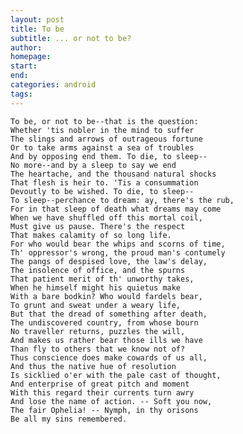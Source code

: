 ```yaml
---
layout: post
title: To be
subtitle: ... or not to be?
author:
homepage:
start:
end:
categories: android 
tags: 
---
```


    To be, or not to be--that is the question:
    Whether 'tis nobler in the mind to suffer
    The slings and arrows of outrageous fortune
    Or to take arms against a sea of troubles
    And by opposing end them. To die, to sleep--
    No more--and by a sleep to say we end
    The heartache, and the thousand natural shocks
    That flesh is heir to. 'Tis a consummation
    Devoutly to be wished. To die, to sleep--
    To sleep--perchance to dream: ay, there's the rub,
    For in that sleep of death what dreams may come
    When we have shuffled off this mortal coil,
    Must give us pause. There's the respect
    That makes calamity of so long life.
    For who would bear the whips and scorns of time,
    Th' oppressor's wrong, the proud man's contumely
    The pangs of despised love, the law's delay,
    The insolence of office, and the spurns
    That patient merit of th' unworthy takes,
    When he himself might his quietus make
    With a bare bodkin? Who would fardels bear,
    To grunt and sweat under a weary life,
    But that the dread of something after death,
    The undiscovered country, from whose bourn
    No traveller returns, puzzles the will,
    And makes us rather bear those ills we have
    Than fly to others that we know not of?
    Thus conscience does make cowards of us all,
    And thus the native hue of resolution
    Is sicklied o'er with the pale cast of thought,
    And enterprise of great pitch and moment
    With this regard their currents turn awry
    And lose the name of action. -- Soft you now,
    The fair Ophelia! -- Nymph, in thy orisons
    Be all my sins remembered.